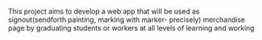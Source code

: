 This project aims to develop a web app that will be used as signout(sendforth painting, marking with marker- precisely) merchandise page by graduating students or workers at all levels of learning and working
